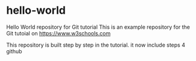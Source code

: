 # hello-world
Hello World repository for Git tutorial
This is an example repository for the Git tutoial on https://www.w3schools.com

This repository is built step by step in the tutorial.
it now include steps 4 github
